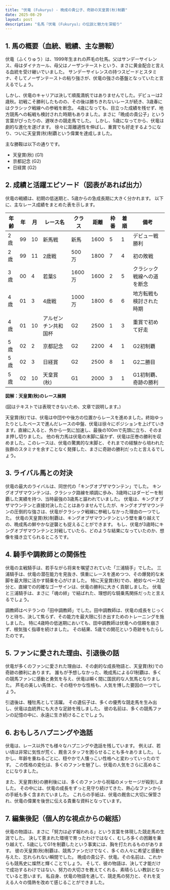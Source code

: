 ```yaml
---
title: "伏竜 (Fukuryu) - 晩成の貴公子、奇跡の天皇賞(秋)制覇"
date: 2025-08-29
layout: post
description: "名馬『伏竜 (Fukuryu)』の伝説と魅力を深堀り"
---
```


## 1. 馬の概要（血統、戦績、主な勝鞍）

伏竜（ふくりゅう）は、1999年生まれの芦毛の牡馬。父はサンデーサイレンス、母はダイナカール、母父はノーザンテーストという、まさに黄金配合と言える血統を受け継いでいました。  サンデーサイレンスの持つスピードとスタミナ、そしてノーザンテーストの粘り強さが、伏竜の強さの基盤となっていたと言えるでしょう。

しかし、伏竜のキャリアは決して順風満帆ではありませんでした。デビューは2歳秋。初戦こそ勝利したものの、その後は勝ちきれないレースが続き、3歳春にはクラシック戦線への参戦を断念。  4歳になっても、目立った成績を残せず、地方競馬への転戦も検討された時期もありました。まさに「晩成の貴公子」という言葉がぴったりの、遅咲きの競走馬でした。  しかし、5歳になってから、伏竜は劇的な進化を遂げます。  徐々に距離適性を伸ばし、重賞でも好走するようになり、ついに天皇賞(秋)制覇という偉業を達成しました。

主な勝鞍は以下の通りです。

* 天皇賞(秋) (G1)
* 京都記念 (G2)
* 日経賞 (G2)


## 2. 成績と活躍エピソード（図表があれば出力）

伏竜の戦績は、初期の低迷期と、5歳からの急成長期に大きく分かれます。  以下に、主なレース成績をまとめた表を示します。

| 年齢 | 年 | 月 | レース名          | クラス | 距離 | 枠番 | 着順 | 備考                                      |
|-----|----|---|-----------------|-------|-----|-----|-----|------------------------------------------|
| 2歳 | 99 | 10 | 新馬戦            | 新馬  | 1600 | 5   | 1   | デビュー戦勝利                             |
| 2歳 | 99 | 11 | 2歳戦            | 500万 | 1800 | 7   | 4   | 初の敗戦                                  |
| 3歳 | 00 | 4 | 若葉S              | 1600万| 1600 | 2   | 5   | クラシック戦線への道を断念                     |
| 4歳 | 01 | 3 | 4歳戦            | 1000万| 1800 | 6   | 6   | 地方転戦も検討された時期                     |
| 4歳 | 01 | 10 | アルゼンチン共和国杯 | G2    | 2500 | 1   | 3   | 重賞で初めて好走                           |
| 5歳 | 02 | 2 | 京都記念           | G2    | 2200 | 4   | 1   | G2初制覇                                |
| 5歳 | 02 | 3 | 日経賞             | G2    | 2500 | 8   | 1   | G2二勝目                                |
| 5歳 | 02 | 10 | 天皇賞(秋)         | G1    | 2000 | 3   | 1   | G1初制覇、奇跡の勝利                         |


**図解：天皇賞(秋)のレース展開**

(図はテキストでは表現できないため、文章で説明します。)

天皇賞(秋)では、伏竜は中団やや後方の位置からレースを進めました。終始ゆったりとしたペースで進んだレースの中盤、伏竜は徐々にポジションを上げていきます。直線に入ると、外から一気に加速し、最後の100mで先頭に立ち、そのまま押し切りました。  他の有力馬は伏竜の末脚に届かず、伏竜は圧巻の勝利を収めました。このレースは、伏竜の驚異的な末脚と、それまでの経験から培われた抜群のスタミナを余すことなく発揮した、まさに奇跡の勝利だったと言えるでしょう。


## 3. ライバル馬との対決

伏竜の最大のライバルは、同世代の「キングオブザマウンテン」でした。  キングオブザマウンテンは、クラシック路線を順調に歩み、3歳時にはダービーを制覇した実績を持つ、当時最強の3歳馬と謳われていました。  伏竜は、キングオブザマウンテンと直接対決したことはありませんでしたが、キングオブザマウンテンの圧倒的な強さは、伏竜がクラシック戦線に参戦しなかった理由の一つでした。  伏竜の天皇賞(秋)制覇は、キングオブザマウンテンという壁を乗り越えての、晩成馬の鮮やかな逆襲とも捉えることができます。  もし、伏竜が3歳時にキングオブザマウンテンと対戦していたら、どのような結果になっていたのか、想像を掻き立てられるところです。


## 4. 騎手や調教師との関係性

伏竜の主戦騎手は、若手ながら将来を嘱望されていた「三浦騎手」でした。  三浦騎手は、伏竜の潜在能力を見抜き、慎重にレースを進めつつ、その爆発的な末脚を最大限に活かす騎乗を心がけました。  特に天皇賞(秋)での、絶妙なペース配分と、直線での的確なゴーサインは、伏竜の勝利に大きく貢献しました。  伏竜と三浦騎手は、まさに「魂の絆」で結ばれた、理想的な騎乗馬関係だったと言えるでしょう。

調教師はベテランの「田中調教師」でした。田中調教師は、伏竜の成長をじっくりと待ち、決して焦らず、その能力を最大限に引き出すためのトレーニングを施しました。  特に4歳時の低迷期においても、田中調教師は伏竜への信頼を崩さず、根気強く指導を続けました。  その結果、5歳での開花という奇跡をもたらしたのです。


## 5. ファンに愛された理由、引退後の話

伏竜が多くのファンに愛された理由は、その劇的な成長物語と、天皇賞(秋)での奇跡の勝利にあります。  誰もが予想しなかった、晩成馬によるG1制覇は、多くの競馬ファンに感動と勇気を与え、伏竜は瞬く間に国民的な人気馬となりました。  芦毛の美しい馬体と、その穏やかな性格も、人気を博した要因の一つでしょう。

引退後は、種牡馬として活躍。  その遺伝子は、多くの優秀な競走馬を生み出し、伏竜は血統界にも大きな足跡を残しました。  彼の名前は、多くの競馬ファンの記憶の中に、永遠に生き続けることでしょう。


## 6. おもしろハプニングや逸話

伏竜は、レース以外でも様々なハプニングや逸話を残しています。  例えば、若い頃は非常に気性が荒く、厩舎スタッフを困らせることも多々ありました。  しかし、年齢を重ねるごとに、穏やかで人懐っこい性格へと変わっていったのです。  この性格の変化は、多くのファンを魅了し、伏竜の人気をさらに高めることになりました。

また、天皇賞(秋)の勝利後には、多くのファンから祝福のメッセージが殺到しました。  その中には、伏竜の成長をずっと見守り続けてきた、熱心なファンからの手紙も多く含まれていました。  これらの手紙は、伏竜の厩舎に大切に保管され、伏竜の偉業を後世に伝える貴重な資料となっています。


## 7. 編集後記（個人的な視点からの総括）

伏竜の物語は、まさに「努力は必ず報われる」という言葉を体現した競走馬の生涯でした。  決して恵まれた環境で育ったわけではなく、むしろ多くの困難を乗り越えて、5歳にしてG1を制覇したという事実には、胸を打たれるものがあります。  彼の天皇賞(秋)制覇は、競馬ファンだけでなく、多くの人々に希望と感動を与えた、忘れられない瞬間でした。  晩成の貴公子、伏竜。その名前は、これからも競馬史に燦然と輝くことでしょう。  そして、彼の物語は、決して才能だけで成功するわけではない、努力の大切さを教えてくれる、素晴らしい教訓となっていると思います。  私自身、伏竜の物語を通して、競走馬の努力と、それを支える人々の情熱を改めて感じることができました。
